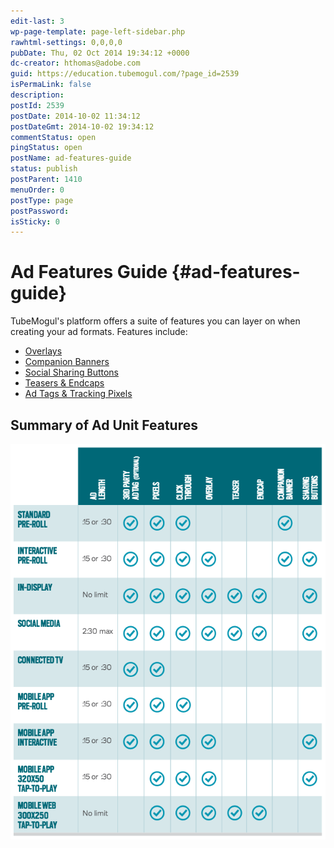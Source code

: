 ```yaml
---
edit-last: 3
wp-page-template: page-left-sidebar.php
rawhtml-settings: 0,0,0,0
pubDate: Thu, 02 Oct 2014 19:34:12 +0000
dc-creator: hthomas@adobe.com
guid: https://education.tubemogul.com/?page_id=2539
isPermaLink: false
description: 
postId: 2539
postDate: 2014-10-02 11:34:12
postDateGmt: 2014-10-02 19:34:12
commentStatus: open
pingStatus: open
postName: ad-features-guide
status: publish
postParent: 1410
menuOrder: 0
postType: page
postPassword: 
isSticky: 0
---
```


# Ad Features Guide {#ad-features-guide}

TubeMogul's platform offers a suite of features you can layer on when creating your ad formats. Features include:

* [Overlays](../../../user-guide/execution/ad-unit-setup/overlay.md)
* [Companion Banners](../../../user-guide/execution/ad-unit-setup/3rd-party-tracking-adserving/companion-banner.md)
* [Social Sharing Buttons](../../../user-guide/execution/ad-unit-setup/sharing-buttons.md)
* [Teasers & Endcaps](ad-features-guide/teasers-endcaps.md)
* [Ad Tags & Tracking Pixels](../../../user-guide/execution/ad-unit-setup/3rd-party-tracking-adserving.md)

## Summary of Ad Unit Features

[ ![ad units](assets/ad-units.png)](assets/ad-units.png) 
